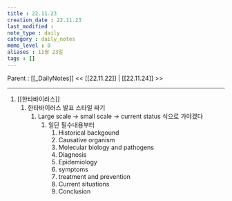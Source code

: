 ```yaml
---
title : 22.11.23
creation_date : 22.11.23
last_modified :
note_type : daily
category : daily_notes
memo_level : 0
aliases : 11월 23일
tags : []
---
```

Parent : [[_DailyNotes]]
<< [[22.11.22]] | [[22.11.24]] >>

---
1. [[한타바이러스]]
	1. 한타바이러스 발표 스타일 짜기
		1. Large scale -> small scale -> current status 식으로 가야겠다
			1. 일단 필수내용부터
				1. Historical backgound
				2. Causative organism
				3. Molecular biology and pathogens
				4. Diagnosis
				5. Epidemiology
				6. symptoms
				7. treatment and prevention
				8. Current situations
				9. Conclusion